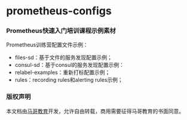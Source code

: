# prometheus-configs
### Prometheus快速入门培训课程示例素材
Prometheus训练营配置文件示例：
- files-sd：基于文件的服务发现配置示例；
- consul-sd：基于consul的服务发现配置示例：
- relabel-examples：重新打标配置示例；
- rules：recording rules和alerting rules示例；

### 版权声明
本文档由[马哥教育](www.magedu.com)开发，允许自由转载，商用需要征得马哥教育的书面同意。

